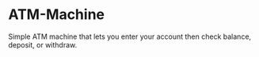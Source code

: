 # ATM-Machine
Simple ATM machine that lets you enter your account then check balance, deposit, or withdraw.
